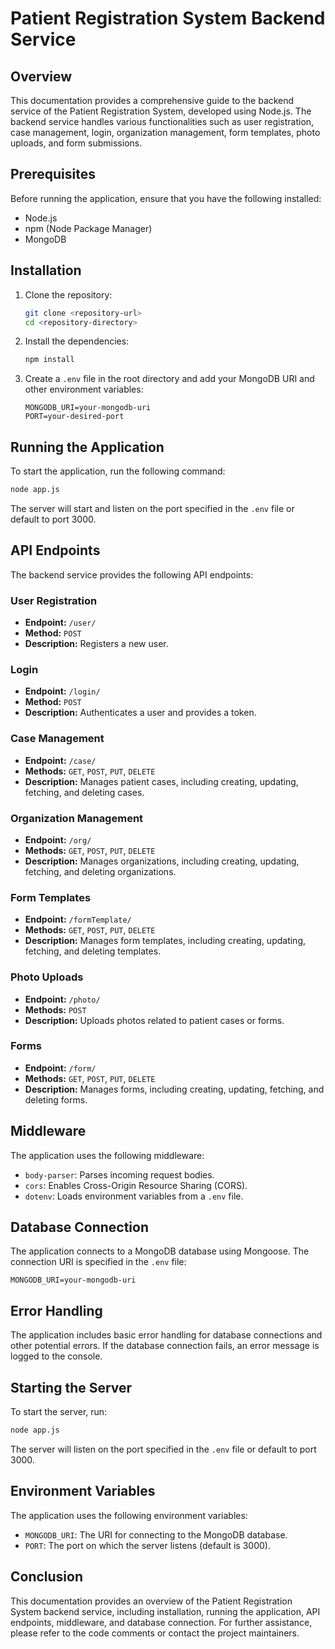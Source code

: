 # Patient Registration System Backend Service

## Overview

This documentation provides a comprehensive guide to the backend service of the Patient Registration System, developed using Node.js. The backend service handles various functionalities such as user registration, case management, login, organization management, form templates, photo uploads, and form submissions.

## Prerequisites

Before running the application, ensure that you have the following installed:

- Node.js
- npm (Node Package Manager)
- MongoDB

## Installation

1. Clone the repository:

   ```bash
   git clone <repository-url>
   cd <repository-directory>
   ```

2. Install the dependencies:

   ```bash
   npm install
   ```

3. Create a `.env` file in the root directory and add your MongoDB URI and other environment variables:

   ```plaintext
   MONGODB_URI=your-mongodb-uri
   PORT=your-desired-port
   ```

## Running the Application

To start the application, run the following command:

```bash
node app.js
```

The server will start and listen on the port specified in the `.env` file or default to port 3000.

## API Endpoints

The backend service provides the following API endpoints:

### User Registration

- **Endpoint:** `/user/`
- **Method:** `POST`
- **Description:** Registers a new user.

### Login

- **Endpoint:** `/login/`
- **Method:** `POST`
- **Description:** Authenticates a user and provides a token.

### Case Management

- **Endpoint:** `/case/`
- **Methods:** `GET`, `POST`, `PUT`, `DELETE`
- **Description:** Manages patient cases, including creating, updating, fetching, and deleting cases.

### Organization Management

- **Endpoint:** `/org/`
- **Methods:** `GET`, `POST`, `PUT`, `DELETE`
- **Description:** Manages organizations, including creating, updating, fetching, and deleting organizations.

### Form Templates

- **Endpoint:** `/formTemplate/`
- **Methods:** `GET`, `POST`, `PUT`, `DELETE`
- **Description:** Manages form templates, including creating, updating, fetching, and deleting templates.

### Photo Uploads

- **Endpoint:** `/photo/`
- **Methods:** `POST`
- **Description:** Uploads photos related to patient cases or forms.

### Forms

- **Endpoint:** `/form/`
- **Methods:** `GET`, `POST`, `PUT`, `DELETE`
- **Description:** Manages forms, including creating, updating, fetching, and deleting forms.

## Middleware

The application uses the following middleware:

- `body-parser`: Parses incoming request bodies.
- `cors`: Enables Cross-Origin Resource Sharing (CORS).
- `dotenv`: Loads environment variables from a `.env` file.

## Database Connection

The application connects to a MongoDB database using Mongoose. The connection URI is specified in the `.env` file:

```plaintext
MONGODB_URI=your-mongodb-uri
```

## Error Handling

The application includes basic error handling for database connections and other potential errors. If the database connection fails, an error message is logged to the console.

## Starting the Server

To start the server, run:

```bash
node app.js
```

The server will listen on the port specified in the `.env` file or default to port 3000.

## Environment Variables

The application uses the following environment variables:

- `MONGODB_URI`: The URI for connecting to the MongoDB database.
- `PORT`: The port on which the server listens (default is 3000).

## Conclusion

This documentation provides an overview of the Patient Registration System backend service, including installation, running the application, API endpoints, middleware, and database connection. For further assistance, please refer to the code comments or contact the project maintainers.

